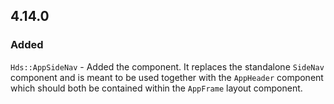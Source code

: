 ## 4.14.0

### Added

`Hds::AppSideNav` - Added the component. It replaces the standalone `SideNav` component and is meant to be used together with the `AppHeader` component which should both be contained within the `AppFrame` layout component.
